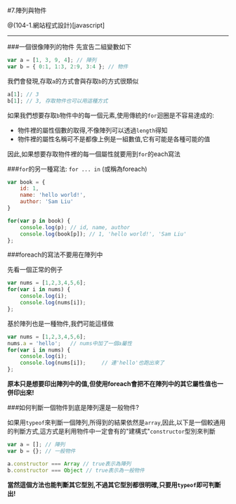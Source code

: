 #7.陣列與物件

@(104-1.網站程式設計)[javascript]

---

###一個很像陣列的物件
先宣告二組變數如下

```javascript
var a = [1, 3, 9, 4]; // 陣列
var b = { 0:1, 1:3, 2:9, 3:4 }; // 物件
```
我們會發現,存取`a`的方式會與存取`b`的方式很類似

```javascript
a[1]; // 3
b[1]; // 3, 存取物件也可以用這種方式
```

如果我們想要存取`b`物件中的每一個元素,使用傳統的`for`迴圈是不容易達成的:

- 物件裡的屬性個數的取得,不像陣列可以透過`length`得知
- 物件裡的屬性名稱可不是都像上例是一組數值,它有可能是各種可能的值

因此,如果想要存取物件裡的每一個屬性就要用到`for`的each寫法

###`for`的另一種寫法: `for ... in` (或稱為foreach)

```javascript
var book = {
	id: 1,
	name: 'hello world!',
	author: 'Sam Liu'
}

for(var p in book) {
    console.log(p);	// id, name, author
    console.log(book[p]); // 1, 'hello world!', 'Sam Liu'
};

```

###foreach的寫法不要用在陣列中

先看一個正常的例子

```javascript
var nums = [1,2,3,4,5,6];
for(var i in nums) {
    console.log(i);	
    console.log(nums[i]);	  
};
```

基於陣列也是一種物件,我們可能這樣做

```javascript
var nums = [1,2,3,4,5,6];
nums.a = 'hello';	// nums中加了一個a屬性
for(var i in nums) {
    console.log(i);	
    console.log(nums[i]);	  // 連'hello'也跑出來了
};
```
**原本只是想要印出陣列中的值,但使用foreach會把不在陣列中的其它屬性值也一併印出來!**

###如何判斷一個物件到底是陣列還是一般物件?

如果用`typeof`來判斷一個陣列,所得到的結果依然是`array`,因此,以下是一個較通用的判斷方式,這方式是利用物件中一定會有的"建構式"`constructor`型別來判斷

```javascript
var a = []; // 陣列
var b = {}; // 一般物件

a.constructor === Array // true表示為陣列
b.constructor === Object // true表示為一般物件

```

**當然這個方法也能判斷其它型別,不過其它型別都很明確,只要用`typeof`即可判斷出!**

